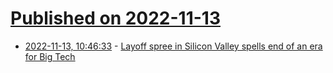 # [Published on 2022-11-13](index.md)

* [2022-11-13, 10:46:33](https://news.ycombinator.com/item?id=33581828) - [Layoff spree in Silicon Valley spells end of an era for Big Tech](https://www.washingtonpost.com/technology/2022/11/12/tech-facebook-twitter-layoffs-dotcom/)
